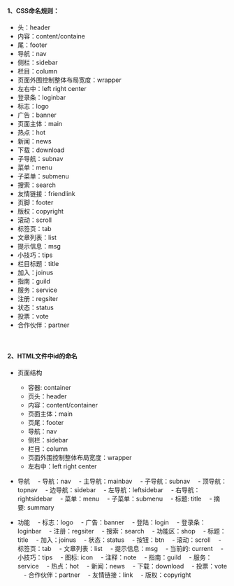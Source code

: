 #### 1、CSS命名规则：
  
 - 头：header     
 - 内容：content/containe      
 - 尾：footer    
 - 导航：nav     
 - 侧栏：sidebar     
 - 栏目：column   
 - 页面外围控制整体布局宽度：wrapper     
 - 左右中：left right center     
 - 登录条：loginbar 
 - 标志：logo 
 - 广告：banner 
 - 页面主体：main 
 - 热点：hot 
 - 新闻：news 
 - 下载：download 
 - 子导航：subnav 
 - 菜单：menu 
 - 子菜单：submenu 
 - 搜索：search 
 - 友情链接：friendlink 
 - 页脚：footer 
 - 版权：copyright 
 - 滚动：scroll 
 - 标签页：tab 
 - 文章列表：list 
 - 提示信息：msg 
 - 小技巧：tips 
 - 栏目标题：title 
 - 加入：joinus 
 - 指南：guild 
 - 服务：service 
 - 注册：regsiter 
 - 状态：status 
 - 投票：vote 
 - 合作伙伴：partner 
<br>

#### 2、HTML文件中id的命名

- 页面结构
  - 容器: container
  - 页头：header
  - 内容：content/container
  - 页面主体：main
  - 页尾：footer
  - 导航：nav
  - 侧栏：sidebar
  - 栏目：column
  - 页面外围控制整体布局宽度：wrapper
  - 左右中：left right center
 
- 导航
　- 导航：nav
　- 主导航：mainbav
　- 子导航：subnav
　- 顶导航：topnav
　- 边导航：sidebar
　- 左导航：leftsidebar
　- 右导航：rightsidebar
　- 菜单：menu
　- 子菜单：submenu
　- 标题: title
　- 摘要: summary
 
- 功能
　- 标志：logo
　- 广告：banner
　- 登陆：login
　- 登录条：loginbar
　- 注册：regsiter
　- 搜索：search
　- 功能区：shop
　- 标题：title
　- 加入：joinus
　- 状态：status
　- 按钮：btn
　- 滚动：scroll
　- 标签页：tab
　- 文章列表：list
　- 提示信息：msg
　- 当前的: current
　- 小技巧：tips
　- 图标: icon
　- 注释：note
　- 指南：guild
　- 服务：service
　- 热点：hot
　- 新闻：news
　- 下载：download
　- 投票：vote
　- 合作伙伴：partner
　- 友情链接：link
　- 版权：copyright
<br>











